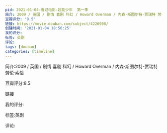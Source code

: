 ```yaml
---
pid: 2021-01-04-看过电影-超能少年  第一季
简介: 2009 / 英国 / 剧情 喜剧 科幻 / Howard Overman / 内森·斯图尔特-贾瑞特 劳伦·索恰
豆瓣评分: '8.5'
链接: https://movie.douban.com/subject/4226908/
创建时间: '2021-01-04 18:56:25'
我的评分:
标签: 英剧
评论:
tags: [douban]
categories: [timeline]
---
```

简介:2009 / 英国 / 剧情 喜剧 科幻 / Howard Overman / 内森·斯图尔特-贾瑞特 劳伦·索恰

豆瓣评分:8.5

[链接](https://movie.douban.com/subject/4226908/)

我的评分:

标签:英剧

评论:

